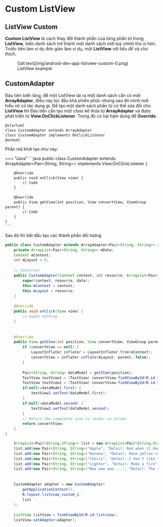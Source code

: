 # Custom ListView

## ListView Custom

__Custom ListView__ là cách thay đổi thành phần của từng phần tử trong __ListView__, biến danh sách trở thành một danh sách mới tuỳ chỉnh thú vị hơn. Trước tiên làm ví dụ đơn giản làm ví dụ, một __ListView__ với _tiêu đề_ và _chú thích_.

<figure markdown="span">
    ![alt text](img/android-dev-app-listview-custom-0.png)
    <figcaption>ListView example</figcaption>
</figure>

## CustomAdapter

Đàu tiên biết rằng, để một ListView tải ra một danh sách cần có một __ArrayAdapter__, điều này lúc đầu khá phiền phức nhưng sau đó mình mới hiểu nó có tác dụng gì. Để tạo một danh sách phần tử có thể sửa đổi cho __ListView__ thì
Đàu tiên cần tạo một _class_ kế thừa từ __ArrayAdapter__ và được phát triển từ __View.OnClickListener__. Trong đó có hai hàm dùng để __Override__.

```puml
@startuml
class CustomAdapter extends ArrayAdapter
class CustomAdapter implements OnClickListener
@enduml
```
Phần mã khởi tạo như này:

=== "Java"
    ```java
    public class CustomAdapter extends ArrayAdapter<Pair<String, String>> implements View.OnClickListener {

        @Override
        public void onClick(View view) {
            // Code
        }

        @Override
        public View getView(int position, View convertView, ViewGroup parent) {
            // Code
        }
    }
    ```

Sau đó thì bắt đầu tạo các thành phần đối tượng 

```java
public class CustomAdapter extends ArrayAdapter<Pair<String, String>> implements View.OnClickListener {
    private ArrayList<Pair<String, String>> mData;
    Context mContext;
    int mLayout = 0;

    // Construct
    public CustomAdapter(Context context, int resource, ArrayList<Pair<String,String>> data) {
        super(context, resource, data);
        this.mContext = context;
        this.mLayout = resource;
    }

    @Override
    public void onClick(View view) {
        // maybe nothing
    }


    @Override
    public View getView(int position, View convertView, ViewGroup parent) {
        if (convertView == null) {
            LayoutInflater inflater = LayoutInflater.from(mContext);
            convertView = inflater.inflate(mLayout, parent, false);
        }

        Pair<String, String> dataModel = getItem(position);
        TextView textView1 = (TextView) convertView.findViewById(R.id.text1);
        TextView textView2 = (TextView) convertView.findViewById(R.id.text2);
        if(null!=dataModel.first) {
            textView1.setText(dataModel.first);
        }
        if(null!=dataModel.second) {
            textView2.setText(dataModel.second);
        }
        // Return the completed view to render on screen
        return convertView;
    }
}
```

```java
    ArrayList<Pair<String,String>> list = new ArrayList<Pair<String,String>>();
    list.add(new Pair<String, String>("Apple", "Detail: Red when it done"));
    list.add(new Pair<String, String>("Banana", "Detail: Have yellow color when done"));
    list.add(new Pair<String, String>("Cherry", "Detail: I don't like this fruit"));
    list.add(new Pair<String, String>("Lighter", "Detail: Make a fire"));
    list.add(new Pair<String, String>("Wow wow wow ...", "Detail: The sound"));


    CustomAdapter adapter = new CustomAdapter(
        getApplicationContext(),
        R.layout.listview_custom_1,
        list
    );

    ListView listView = findViewById(R.id.listview);
    listView.setAdapter(adapter);
```